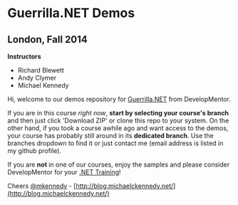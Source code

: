 Guerrilla.NET Demos
===========

London, Fall 2014
------------------

**Instructors**

* Richard Blewett
* Andy Clymer
* Michael Kennedy

Hi, welcome to our demos repository for [Guerrilla.NET](https://www.develop.com/training-course/guerrilla-net) 
from DevelopMentor. 

If you are in this course *right now*, **start by selecting your course's branch** and then just click 'Download ZIP' or clone this repo to your system. On the other hand, if you took a course awhile ago and want access to the demos, your course has probably still around in its **dedicated branch**. Use the branches dropdown to find it or just contact me (email address is listed in my github profile).

If you are **not** in one of our courses, enjoy the samples and please consider DevelopMentor for your [.NET Training](http://www.develop.com/training-courses/dotnet)!

Cheers
[@mkennedy](https://twitter.com/mkennedy) - 
[http://blog.michaelckennedy.net/](http://blog.michaelckennedy.net/)